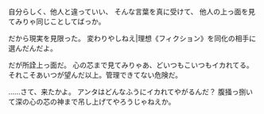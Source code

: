 自分らしく、他人と違っていい、
そんな言葉を真に受けて、
他人の上っ面を見てみりゃ同じことしてばっか。

だから現実を見限った。
変わりやしねえ|理想《フィクション》を同化の相手に選んだんだよ。

だが所詮上っ面だ。
心の芯まで見てみりゃあ、どいつもこいつもイカれてる。
それこそあいつが望んだ以上。管理できてない危険だ。

……さて、来たかよ。
アンタはどんなふうにイカれてやがるんだ？
腹掻っ捌いて深の心の芯の神まで吊し上げてやろうじゃねえか。